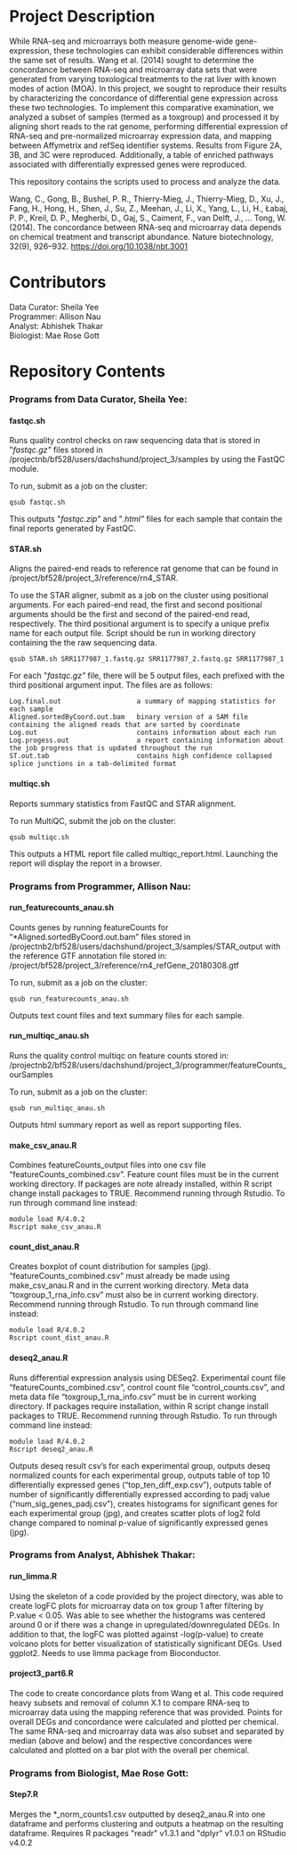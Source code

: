 # Project Description
While RNA-seq and microarrays both measure genome-wide gene-expression, these technologies can exhibit considerable differences within the same set of results. Wang et al. (2014) sought to determine the concordance between RNA-seq and microarray data sets that were generated from varying toxological treatments to the rat liver with known modes of action (MOA). In this project, we sought to reproduce their results by characterizing the concordance of differential gene expression across these two technologies. To implement this comparative examination, we analyzed a subset of samples (termed as a toxgroup) and processed it by aligning short reads to the rat genome, performing differential expression of RNA-seq and pre-normalized microarray expression data, and mapping between Affymetrix and refSeq identifier systems. Results from Figure 2A, 3B, and 3C were reproduced. Additionally, a table of enriched pathways associated with differentially expressed genes were reproduced. 

This repository contains the scripts used to process and analyze the data.  

Wang, C., Gong, B., Bushel, P. R., Thierry-Mieg, J., Thierry-Mieg, D., Xu, J., Fang, H., Hong, H., Shen, J., Su, Z., Meehan, J., Li, X., Yang, L., Li, H., Łabaj, P. P., Kreil, D. P., Megherbi, D., Gaj, S., Caiment, F., van Delft, J., … Tong, W. (2014). The concordance between RNA-seq and microarray data depends on chemical treatment and transcript abundance. Nature biotechnology, 32(9), 926–932. https://doi.org/10.1038/nbt.3001

# Contributors

Data Curator: Sheila Yee  
Programmer: Allison Nau  
Analyst: Abhishek Thakar  
Biologist: Mae Rose Gott  

# Repository Contents

### Programs from Data Curator, Sheila Yee:
#### fastqc.sh ####
Runs quality control checks on raw sequencing data that is stored in "*fastqc.gz"* files stored in /projectnb/bf528/users/dachshund/project_3/samples by using the FastQC module. 

To run, submit as a job on the cluster: 
```
qsub fastqc.sh
```
This outputs "*fastqc.zip"* and "*.html"* files for each sample that contain the final reports generated by FastQC. 

#### STAR.sh ####
Aligns the paired-end reads to reference rat genome that can be found in /project/bf528/project_3/reference/rn4_STAR. 

To use the STAR aligner, submit as a job on the cluster using positional arguments. For each paired-end read, the first and second positional arguments should be the first and second of the paired-end read, respectively. The third positional argument is to specify a unique prefix name for each output file. Script should be run in working directory containing the the raw sequencing data.
```
qsub STAR.sh SRR1177987_1.fastq.gz SRR1177987_2.fastq.gz SRR1177987_1
```
For each "*fastqc.gz"* file, there will be 5 output files, each prefixed with the third positional argument input. 
The files are as follows: 
```
Log.final.out                   a summary of mapping statistics for each sample
Aligned.sortedByCoord.out.bam   binary version of a SAM file containing the aligned reads that are sorted by coordinate
Log.out                         contains information about each run
Log.progess.out                 a report containing information about the job progress that is updated throughout the run 
ST.out.tab                      contains high confidence collapsed splice junctions in a tab-delimited format
```
#### multiqc.sh ####
Reports summary statistics from FastQC and STAR alignment. 

To run MultiQC, submit the job on the cluster:
```
qsub multiqc.sh
```
This outputs a HTML report file called multiqc_report.html. Launching the report will display the report in a browser. 

### Programs from Programmer, Allison Nau:
#### run_featurecounts_anau.sh #### 
Counts genes by running featureCounts for “*Aligned.sortedByCoord.out.bam” files stored in 
/projectnb2/bf528/users/dachshund/project_3/samples/STAR_output
with the reference GTF annotation file stored in:
/project/bf528/project_3/reference/rn4_refGene_20180308.gtf

To run, submit as a job on the cluster:
```
qsub run_featurecounts_anau.sh
```
Outputs text count files and text summary files for each sample.

#### run_multiqc_anau.sh ####
Runs the quality control multiqc on feature counts stored in:
/projectnb2/bf528/users/dachshund/project_3/programmer/featureCounts_ourSamples

To run, submit as a job on the cluster:
```
qsub run_multiqc_anau.sh
```
Outputs html summary report as well as report supporting files.

#### make_csv_anau.R  ####
Combines featureCounts_output files into one csv file “featureCounts_combined.csv”. Feature count files must be in the current working directory. If packages are note already installed, within R script change install packages to TRUE. Recommend running through Rstudio. To run through command line instead:
```
module load R/4.0.2
Rscript make_csv_anau.R
```

#### count_dist_anau.R ####
Creates boxplot of count distribution for samples (jpg). “featureCounts_combined.csv” must already be made using make_csv_anau.R and in the current working directory. Meta data “toxgroup_1_rna_info.csv” must also be in current working directory. Recommend running through Rstudio. To run through command line instead:
```
module load R/4.0.2
Rscript count_dist_anau.R
```

#### deseq2_anau.R ####
Runs differential expression analysis using DESeq2. Experimental count file “featureCounts_combined.csv”, control count file “control_counts.csv”, and meta data file “toxgroup_1_rna_info.csv” must be in current working directory. If packages require installation, within R script change install packages to TRUE. Recommend running through Rstudio. To run through command line instead:
```
module load R/4.0.2
Rscript deseq2_anau.R
```
Outputs deseq result csv’s for each experimental group, outputs deseq normalized counts for each experimental group, outputs table of top 10 differentially expressed genes (“top_ten_diff_exp.csv”), outputs table of number of significantly differentially expressed according to padj value (“num_sig_genes_padj.csv”), creates histograms for significant genes for each experimental group (jpg), and creates scatter plots of log2 fold change compared to nominal p-value of significantly expressed genes (jpg).

### Programs from Analyst, Abhishek Thakar:
#### run_limma.R ####
Using the skeleton of a code provided by the project directory, was able to create logFC plots for microarray data on tox group 1 after filtering by P.value < 0.05. Was able to see whether the histograms was centered around 0 or if there was a change in upregulated/downregulated DEGs. In addition to that, the logFC was plotted against -log(p-value) to create volcano plots for better visualization of statistically significant DEGs. Used ggplot2. Needs to use limma package from Bioconductor.

#### project3_part6.R ####
The code to create concordance plots from Wang et al. This code required heavy subsets and removal of column X.1 to compare RNA-seq to microarray data using the mapping reference that was provided. Points for overall DEGs and concordance were calculated and plotted per chemical. The same RNA-seq and microarray data was also subset and separated by median (above and below) and the respective concordances were calculated and plotted on a bar plot with the overall per chemical.
### Programs from Biologist, Mae Rose Gott:

#### Step7.R ####
Merges the *_norm_counts1.csv outputted by deseq2_anau.R into one dataframe and performs clustering and outputs a heatmap on the resulting dataframe. Requires R packages "readr" v1.3.1 and "dplyr" v1.0.1 on RStudio v4.0.2
